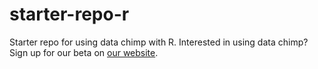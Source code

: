 # starter-repo-r

Starter repo for using data chimp with R. Interested in using data chimp? Sign up for our beta on [our website](https://datachimp.app).
